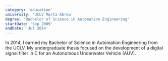 ```yaml
---
category: 'education'
university: 'UCLV Marta Abreu'
degree: 'Bachelor of Science in Automation Engineering'
startDate: 'Sep 2009'
endDate: 'Jul 2014'
---
```


In 2014, I earned my Bachelor of Science in Automation Engineering from the UCLV. My undergraduate thesis focused on the development of a digital signal filter in C for an Autonomous Underwater Vehicle (AUV).
